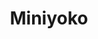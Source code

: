 ---
title: Miniyoko
src: http://miniyoko.demark-studio.ru/

name: Интернет магазин Miniyoko
desc: Сделан дизайн, сверстан адаптивно и посажен на хостинг (в разработке).
img_url: /assets/images/src/Portfolio/Miniyoko.jpg
---